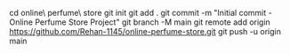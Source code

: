 cd online\ perfume\ store
git init
git add .
git commit -m "Initial commit - Online Perfume Store Project"
git branch -M main
git remote add origin https://github.com/Rehan-1145/online-perfume-store.git
git push -u origin main
